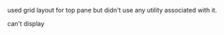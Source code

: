 used grid layout for top pane but didn't use any utility associated with it.

can't display <script> tag from the html file.
generates html file but doesn't use in the bottom pane. might need to fix.
